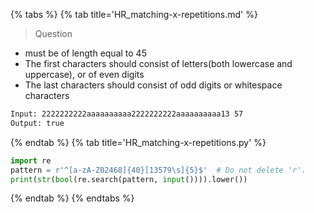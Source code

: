 {% tabs %}
{% tab title='HR_matching-x-repetitions.md' %}

> Question

* must be of length equal to 45
* The first characters should consist of letters(both lowercase and uppercase), or of even digits
* The last characters should consist of odd digits or whitespace characters

```txt
Input: 2222222222aaaaaaaaaa2222222222aaaaaaaaaa13 57
Output: true
```

{% endtab %}
{% tab title='HR_matching-x-repetitions.py' %}

```py
import re
pattern = r'^[a-zA-Z02468]{40}[13579\s]{5}$'  # Do not delete 'r'.
print(str(bool(re.search(pattern, input()))).lower())
```

{% endtab %}
{% endtabs %}

